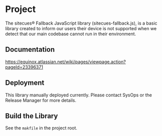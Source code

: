 Project
===

The sitecues® Fallback JavaScript library (sitecues-fallback.js), is a basic library created to inform our users their device is not supported when we detect that our main codebase cannot run in their environment.

Documentation
---

https://equinox.atlassian.net/wiki/pages/viewpage.action?pageId=23396371

Deployment
---

This library manually deployed currently. Please contact SysOps or the Release Manager for more details.

Build the Library
---

See the `makfile` in the project root.
